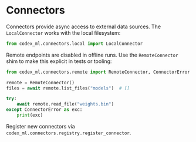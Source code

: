 # Connectors

Connectors provide async access to external data sources. The `LocalConnector` works with the local filesystem:

```python
from codex_ml.connectors.local import LocalConnector
```

Remote endpoints are disabled in offline runs. Use the `RemoteConnector` shim to make this explicit in tests or tooling:

```python
from codex_ml.connectors.remote import RemoteConnector, ConnectorError

remote = RemoteConnector()
files = await remote.list_files("models")  # []

try:
    await remote.read_file("weights.bin")
except ConnectorError as exc:
    print(exc)
```

Register new connectors via `codex_ml.connectors.registry.register_connector`.
